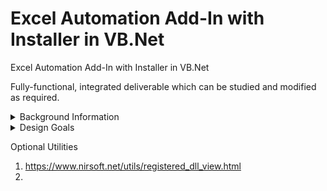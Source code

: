 # Excel Automation Add-In with Installer in VB.Net
Excel Automation Add-In with Installer in VB.Net

Fully-functional, integrated deliverable which can be studied and modified as required.

<details><summary>Background Information</summary>
<p>
  
Excel User-Defined Functions (UDFs) as developed in VB.Net have been around for many years, early examples of which are published here - 

http://www.cpearson.com/Excel/CreatingNETFunctionLib.aspx

https://www.codeproject.com/Articles/7753/Create-an-Automation-Add-In-for-Excel-using-NET


Whilst these functions work well, the deployment of them can be more problematic, particularly where end users may not be familiar with, or permitted to, run command line utilities such as RegAsm to complete the installation. 

</p>
</details>  

<details><summary>Design Goals</summary>
<p>

The design goals for this project are therefore :-

1.  Integrated 'Click-Through' installer, more familiar to end-users
2.  All development in VB.Net, using Microsoft Visual Studio 2022
3.  No third-party libraries or utilities required
4.  Coding style to support infrequent developers
5. 

6.  

</p>
</details> 

Optional Utilities
1. https://www.nirsoft.net/utils/registered_dll_view.html
2. 
